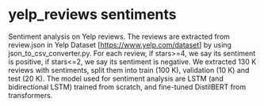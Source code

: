# yelp_reviews sentiments

Sentiment analysis on Yelp reviews. 
The reviews are extracted from review.json in Yelp Dataset [https://www.yelp.com/dataset] by using json_to_csv_converter.py. 
For each review, if stars>=4, we say its sentiment is positive, if stars<=2, we say its sentiment is negative. We extracted 130 K reviews with sentiments, split them into train (100 K), validation (10 K) and test (20 K).
The model used for sentiment analysis are LSTM (and bidirectional LSTM) trained from scratch, and fine-tuned DistilBERT from transformers.
